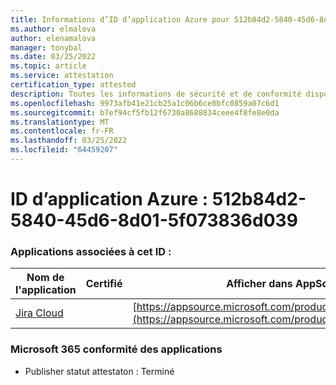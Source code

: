 ```yaml
---
title: Informations d’ID d’application Azure pour 512b84d2-5840-45d6-8d01-5f073836d039
ms.author: elmalova
author: elenamalova
manager: tonybal
ms.date: 03/25/2022
ms.topic: article
ms.service: attestation
certification_type: attested
description: Toutes les informations de sécurité et de conformité disponibles pour 512b84d2-5840-45d6-8d01-5f073836d039.
ms.openlocfilehash: 9973afb41e21cb25a1c06b6ce0bfc0859a07c6d1
ms.sourcegitcommit: b7ef94cf5fb12f6730a8688834ceee4f8fe8e0da
ms.translationtype: MT
ms.contentlocale: fr-FR
ms.lasthandoff: 03/25/2022
ms.locfileid: "64459207"
---
```

# <a name="azure-app-id-512b84d2-5840-45d6-8d01-5f073836d039"></a>ID d’application Azure : 512b84d2-5840-45d6-8d01-5f073836d039


### <a name="apps-associated-with-this-id"></a>Applications associées à cet ID :
| **Nom de l'application** | **Certifié** | **Afficher dans AppSource** |
|--------------|---------------|-----------------------|
| [Jira Cloud](../forward/WA200002140.md) |  | [https://appsource.microsoft.com/product/office/WA200002140](https://appsource.microsoft.com/product/office/WA200002140) |

### <a name="microsoft-365-app-compliance-status"></a>Microsoft 365 conformité des applications
- Publisher statut attestaton : Terminé
